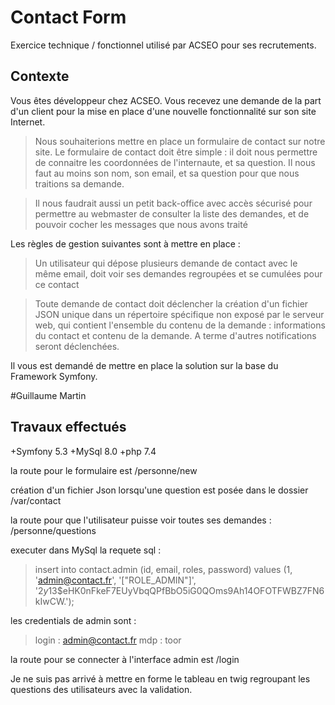 # Contact Form

Exercice technique / fonctionnel utilisé par ACSEO pour ses recrutements.


## Contexte

Vous êtes développeur chez ACSEO. Vous recevez une demande de la part d'un client pour la mise en place d'une nouvelle fonctionnalité sur son site Internet.


> Nous souhaiterions mettre en place un formulaire de contact sur notre site.
> Le formulaire de contact doit être simple : il doit nous permettre de connaitre les coordonnées de l'internaute, et sa question.
> Il nous faut au moins son nom, son email, et sa question pour que nous traitions sa demande.

> Il nous faudrait aussi un petit back-office avec accès sécurisé pour permettre au webmaster de consulter la liste des demandes, et de pouvoir cocher les messages que nous avons traité

Les règles de gestion suivantes sont à mettre en place :

> Un utilisateur qui dépose plusieurs demande de contact avec le même email, doit voir ses demandes regroupées et se cumulées pour ce contact

> Toute demande de contact doit déclencher la création d'un fichier JSON unique dans un répertoire spécifique non exposé par le serveur web, qui contient l'ensemble du contenu de la demande : informations du contact et contenu de la demande. A terme d'autres notifications seront déclenchées.

Il vous est demandé de mettre en place la solution sur la base du Framework Symfony.

#Guillaume Martin
## Travaux effectués

+Symfony 5.3
+MySql 8.0
+php 7.4



la route pour le formulaire est 
/personne/new

création d'un fichier Json lorsqu'une question est posée dans le dossier /var/contact

la route pour que l'utilisateur puisse voir toutes ses demandes : 
/personne/questions

executer dans MySql la requete sql :
>insert into contact.admin (id, email, roles, password) values (1, 'admin@contact.fr', '["ROLE_ADMIN"]', '$2y$13$eHK0nFkeF7EUyVbqQPfBbO5iG0QOms9Ah14OFOTFWBZ7FN6kIwCW.');

les credentials de admin sont :
>login : admin@contact.fr
>mdp : toor

la route pour se connecter à l'interface admin est /login

Je ne suis pas arrivé à mettre en forme le tableau en twig regroupant les questions des utilisateurs avec la validation.



